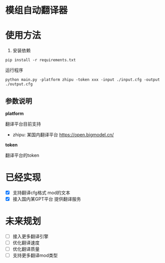 # 模组自动翻译器

# 使用方法

1. 安装依赖
```shell
pip install -r requirements.txt
```

运行程序
```shell
python main.py -platform zhipu -token xxx -input ./input.cfg -output ./output.cfg
```

## 参数说明

**platform**

翻译平台目前支持
- zhipu: 某国内翻译平台 https://open.bigmodel.cn/

**token**

翻译平台的token

# 已经实现

- [x] 支持翻译cfg格式 mod的文本
- [x] 接入国内某GPT平台 提供翻译服务

# 未来规划

- [ ] 接入更多翻译引擎
- [ ] 优化翻译速度
- [ ] 优化翻译质量
- [ ] 支持更多翻译mod类型